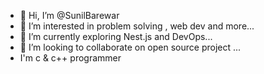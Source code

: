 - 👋 Hi, I’m @SunilBarewar
- 👀 I’m interested in problem solving , web dev and more...
- 🌱 I’m currently exploring Nest.js and DevOps...
- 💞️ I’m looking to collaborate on open source project ...
-    I'm c & c++ programmer 

<!---
SunilBarewar/SunilBarewar is a ✨ special ✨ repository because its `README.md` (this file) appears on your GitHub profile.
You can click the Preview link to take a look at your changes.
--->

